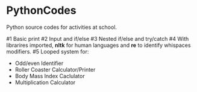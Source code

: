 # PythonCodes
Python source codes for activities at school.

#1 Basic print 
#2 Input and if/else
#3 Nested if/else and try/catch
#4 With librarires imported, **nltk** for human languages and **re** to identify whispaces modifiers.
#5 Looped system for:
- Odd/even Identifier
- Roller Coaster Calculator/Printer
- Body Mass Index Caclulator
- Multiplication Calculator

